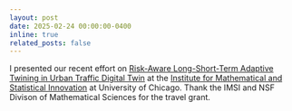 ```yaml
---
layout: post
date: 2025-02-24 00:00:00-0400
inline: true
related_posts: false
---
```


I presented our recent effort on [Risk-Aware Long-Short-Term Adaptive Twining in Urban Traffic Digital Twin](https://arxiv.org/abs/2407.15025) at the [Institute for Mathematical and Statistical Innovation](https://www.imsi.institute/activities/uncertainty-quantification-strategies-for-multi-physics-systems-and-digital-twins/#register) at University of Chicago. Thank the IMSI and NSF Divison of Mathematical Sciences for the travel grant. 